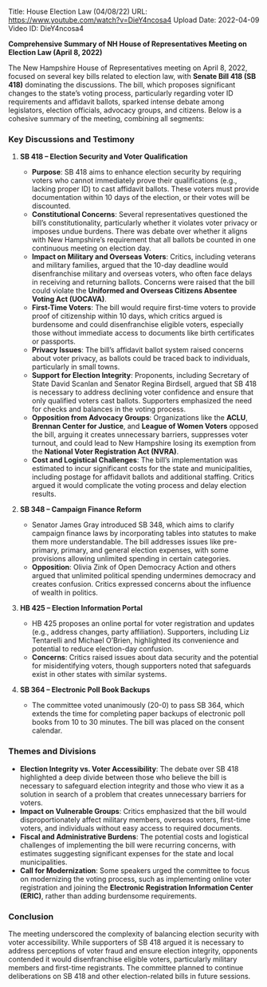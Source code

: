 Title: House Election Law (04/08/22)
URL: https://www.youtube.com/watch?v=DieY4ncosa4
Upload Date: 2022-04-09
Video ID: DieY4ncosa4

**Comprehensive Summary of NH House of Representatives Meeting on Election Law (April 8, 2022)**

The New Hampshire House of Representatives meeting on April 8, 2022, focused on several key bills related to election law, with **Senate Bill 418 (SB 418)** dominating the discussions. The bill, which proposes significant changes to the state’s voting process, particularly regarding voter ID requirements and affidavit ballots, sparked intense debate among legislators, election officials, advocacy groups, and citizens. Below is a cohesive summary of the meeting, combining all segments:

### **Key Discussions and Testimony**

1. **SB 418 – Election Security and Voter Qualification**
   - **Purpose**: SB 418 aims to enhance election security by requiring voters who cannot immediately prove their qualifications (e.g., lacking proper ID) to cast affidavit ballots. These voters must provide documentation within 10 days of the election, or their votes will be discounted.
   - **Constitutional Concerns**: Several representatives questioned the bill’s constitutionality, particularly whether it violates voter privacy or imposes undue burdens. There was debate over whether it aligns with New Hampshire’s requirement that all ballots be counted in one continuous meeting on election day.
   - **Impact on Military and Overseas Voters**: Critics, including veterans and military families, argued that the 10-day deadline would disenfranchise military and overseas voters, who often face delays in receiving and returning ballots. Concerns were raised that the bill could violate the **Uniformed and Overseas Citizens Absentee Voting Act (UOCAVA)**.
   - **First-Time Voters**: The bill would require first-time voters to provide proof of citizenship within 10 days, which critics argued is burdensome and could disenfranchise eligible voters, especially those without immediate access to documents like birth certificates or passports.
   - **Privacy Issues**: The bill’s affidavit ballot system raised concerns about voter privacy, as ballots could be traced back to individuals, particularly in small towns.
   - **Support for Election Integrity**: Proponents, including Secretary of State David Scanlan and Senator Regina Birdsell, argued that SB 418 is necessary to address declining voter confidence and ensure that only qualified voters cast ballots. Supporters emphasized the need for checks and balances in the voting process.
   - **Opposition from Advocacy Groups**: Organizations like the **ACLU**, **Brennan Center for Justice**, and **League of Women Voters** opposed the bill, arguing it creates unnecessary barriers, suppresses voter turnout, and could lead to New Hampshire losing its exemption from the **National Voter Registration Act (NVRA)**.
   - **Cost and Logistical Challenges**: The bill’s implementation was estimated to incur significant costs for the state and municipalities, including postage for affidavit ballots and additional staffing. Critics argued it would complicate the voting process and delay election results.

2. **SB 348 – Campaign Finance Reform**
   - Senator James Gray introduced SB 348, which aims to clarify campaign finance laws by incorporating tables into statutes to make them more understandable. The bill addresses issues like pre-primary, primary, and general election expenses, with some provisions allowing unlimited spending in certain categories.
   - **Opposition**: Olivia Zink of Open Democracy Action and others argued that unlimited political spending undermines democracy and creates confusion. Critics expressed concerns about the influence of wealth in politics.

3. **HB 425 – Election Information Portal**
   - HB 425 proposes an online portal for voter registration and updates (e.g., address changes, party affiliation). Supporters, including Liz Tentarelli and Michael O’Brien, highlighted its convenience and potential to reduce election-day confusion.
   - **Concerns**: Critics raised issues about data security and the potential for misidentifying voters, though supporters noted that safeguards exist in other states with similar systems.

4. **SB 364 – Electronic Poll Book Backups**
   - The committee voted unanimously (20-0) to pass SB 364, which extends the time for completing paper backups of electronic poll books from 10 to 30 minutes. The bill was placed on the consent calendar.

### **Themes and Divisions**
- **Election Integrity vs. Voter Accessibility**: The debate over SB 418 highlighted a deep divide between those who believe the bill is necessary to safeguard election integrity and those who view it as a solution in search of a problem that creates unnecessary barriers for voters.
- **Impact on Vulnerable Groups**: Critics emphasized that the bill would disproportionately affect military members, overseas voters, first-time voters, and individuals without easy access to required documents.
- **Fiscal and Administrative Burdens**: The potential costs and logistical challenges of implementing the bill were recurring concerns, with estimates suggesting significant expenses for the state and local municipalities.
- **Call for Modernization**: Some speakers urged the committee to focus on modernizing the voting process, such as implementing online voter registration and joining the **Electronic Registration Information Center (ERIC)**, rather than adding burdensome requirements.

### **Conclusion**
The meeting underscored the complexity of balancing election security with voter accessibility. While supporters of SB 418 argued it is necessary to address perceptions of voter fraud and ensure election integrity, opponents contended it would disenfranchise eligible voters, particularly military members and first-time registrants. The committee planned to continue deliberations on SB 418 and other election-related bills in future sessions.